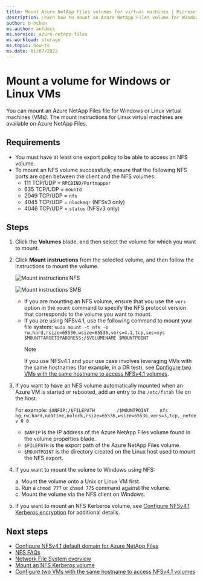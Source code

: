 ```yaml
---
title: Mount Azure NetApp Files volumes for virtual machines | Microsoft Docs
description: Learn how to mount an Azure NetApp Files volume for Windows or Linux virtual machines.
author: b-hchen
ms.author: anfdocs
ms.service: azure-netapp-files
ms.workload: storage
ms.topic: how-to
ms.date: 01/07/2022
---
```

# Mount a volume for Windows or Linux VMs 

You can mount an Azure NetApp Files file for Windows or Linux virtual machines (VMs).  The mount instructions for Linux virtual machines are available on Azure NetApp Files.  

## Requirements 

* You must have at least one export policy to be able to access an NFS volume.
* To mount an NFS volume successfully, ensure that the following NFS ports are open between the client and the NFS volumes:
    * 111 TCP/UDP = `RPCBIND/Portmapper`
    * 635 TCP/UDP = `mountd`
    * 2049 TCP/UDP = `nfs`
    * 4045 TCP/UDP = `nlockmgr` (NFSv3 only)
    * 4046 TCP/UDP = `status` (NFSv3 only)

## Steps

1. Click the **Volumes** blade, and then select the volume for which you want to mount. 
2. Click **Mount instructions** from the selected volume, and then follow the instructions to mount the volume. 

    ![Mount instructions NFS](../media/azure-netapp-files/azure-netapp-files-mount-instructions-nfs.png)

    ![Mount instructions SMB](../media/azure-netapp-files/azure-netapp-files-mount-instructions-smb.png)  
    * If you are mounting an NFS volume, ensure that you use the `vers` option in the `mount` command to specify the NFS protocol version that corresponds to the volume you want to mount. 
    * If you are using NFSv4.1, use the following command to mount your file system:  `sudo mount -t nfs -o rw,hard,rsize=65536,wsize=65536,vers=4.1,tcp,sec=sys $MOUNTTARGETIPADDRESS:/$VOLUMENAME $MOUNTPOINT`  
        > [!NOTE]
        > If you use NFSv4.1 and your use case involves leveraging VMs with the same hostnames (for example, in a DR test), see [Configure two VMs with the same hostname to access NFSv4.1 volumes](configure-nfs-clients.md#configure-two-vms-with-the-same-hostname-to-access-nfsv41-volumes).

3. If you want to have an NFS volume automatically mounted when an Azure VM is started or rebooted, add an entry to the `/etc/fstab` file on the host. 

    For example:  `$ANFIP:/$FILEPATH		/$MOUNTPOINT	nfs bg,rw,hard,noatime,nolock,rsize=65536,wsize=65536,vers=3,tcp,_netdev 0 0`

    * `$ANFIP` is the IP address of the Azure NetApp Files volume found in the volume properties blade.
    * `$FILEPATH` is the export path of the Azure NetApp Files volume.
    * `$MOUNTPOINT` is the directory created on the Linux host used to mount the NFS export.

4. If you want to mount the volume to Windows using NFS:

    a. Mount the volume onto a Unix or Linux VM first.  
    b. Run a `chmod 777` or `chmod 775` command against the volume.  
    c. Mount the volume via the NFS client on Windows.
    
5. If you want to mount an NFS Kerberos volume, see [Configure NFSv4.1 Kerberos encryption](configure-kerberos-encryption.md) for additional details. 

## Next steps

* [Configure NFSv4.1 default domain for Azure NetApp Files](azure-netapp-files-configure-nfsv41-domain.md)
* [NFS FAQs](faq-nfs.md)
* [Network File System overview](/windows-server/storage/nfs/nfs-overview)
* [Mount an NFS Kerberos volume](configure-kerberos-encryption.md#kerberos_mount)
* [Configure two VMs with the same hostname to access NFSv4.1 volumes](configure-nfs-clients.md#configure-two-vms-with-the-same-hostname-to-access-nfsv41-volumes) 
